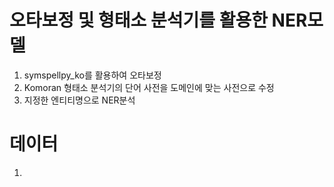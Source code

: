 # 오타보정 및 형태소 분석기를 활용한 NER모델  
1. symspellpy_ko를 활용하여 오타보정
2. Komoran 형태소 분석기의 단어 사전을 도메인에 맞는 사전으로 수정
3. 지정한 엔티티명으로 NER분석

# 데이터
1. 
